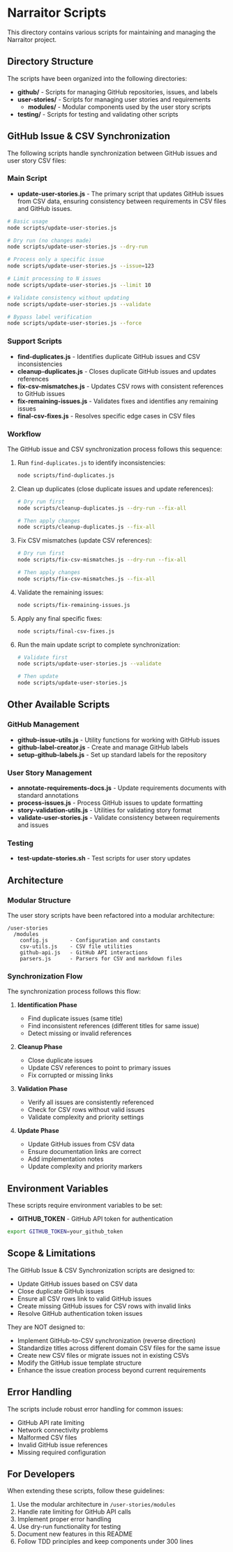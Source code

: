# Narraitor Scripts

This directory contains various scripts for maintaining and managing the Narraitor project.

## Directory Structure

The scripts have been organized into the following directories:

- **github/** - Scripts for managing GitHub repositories, issues, and labels
- **user-stories/** - Scripts for managing user stories and requirements
  - **modules/** - Modular components used by the user story scripts
- **testing/** - Scripts for testing and validating other scripts

## GitHub Issue & CSV Synchronization

The following scripts handle synchronization between GitHub issues and user story CSV files:

### Main Script

- **update-user-stories.js** - The primary script that updates GitHub issues from CSV data, ensuring consistency between requirements in CSV files and GitHub issues.

```bash
# Basic usage
node scripts/update-user-stories.js

# Dry run (no changes made)
node scripts/update-user-stories.js --dry-run

# Process only a specific issue
node scripts/update-user-stories.js --issue=123

# Limit processing to N issues
node scripts/update-user-stories.js --limit 10

# Validate consistency without updating
node scripts/update-user-stories.js --validate

# Bypass label verification
node scripts/update-user-stories.js --force
```

### Support Scripts

- **find-duplicates.js** - Identifies duplicate GitHub issues and CSV inconsistencies
- **cleanup-duplicates.js** - Closes duplicate GitHub issues and updates references
- **fix-csv-mismatches.js** - Updates CSV rows with consistent references to GitHub issues
- **fix-remaining-issues.js** - Validates fixes and identifies any remaining issues
- **final-csv-fixes.js** - Resolves specific edge cases in CSV files

### Workflow

The GitHub issue and CSV synchronization process follows this sequence:

1. Run `find-duplicates.js` to identify inconsistencies:
   ```bash
   node scripts/find-duplicates.js
   ```

2. Clean up duplicates (close duplicate issues and update references):
   ```bash
   # Dry run first
   node scripts/cleanup-duplicates.js --dry-run --fix-all
   
   # Then apply changes
   node scripts/cleanup-duplicates.js --fix-all
   ```

3. Fix CSV mismatches (update CSV references):
   ```bash
   # Dry run first
   node scripts/fix-csv-mismatches.js --dry-run --fix-all
   
   # Then apply changes
   node scripts/fix-csv-mismatches.js --fix-all
   ```

4. Validate the remaining issues:
   ```bash
   node scripts/fix-remaining-issues.js
   ```

5. Apply any final specific fixes:
   ```bash
   node scripts/final-csv-fixes.js
   ```

6. Run the main update script to complete synchronization:
   ```bash
   # Validate first
   node scripts/update-user-stories.js --validate
   
   # Then update
   node scripts/update-user-stories.js
   ```

## Other Available Scripts

### GitHub Management

- **github-issue-utils.js** - Utility functions for working with GitHub issues
- **github-label-creator.js** - Create and manage GitHub labels
- **setup-github-labels.js** - Set up standard labels for the repository

### User Story Management

- **annotate-requirements-docs.js** - Update requirements documents with standard annotations
- **process-issues.js** - Process GitHub issues to update formatting
- **story-validation-utils.js** - Utilities for validating story format
- **validate-user-stories.js** - Validate consistency between requirements and issues

### Testing

- **test-update-stories.sh** - Test scripts for user story updates

## Architecture

### Modular Structure

The user story scripts have been refactored into a modular architecture:

```
/user-stories
  /modules
    config.js       - Configuration and constants
    csv-utils.js    - CSV file utilities
    github-api.js   - GitHub API interactions
    parsers.js      - Parsers for CSV and markdown files
```

### Synchronization Flow

The synchronization process follows this flow:

1. **Identification Phase**
   - Find duplicate issues (same title)
   - Find inconsistent references (different titles for same issue)
   - Detect missing or invalid references

2. **Cleanup Phase**
   - Close duplicate issues
   - Update CSV references to point to primary issues
   - Fix corrupted or missing links

3. **Validation Phase**
   - Verify all issues are consistently referenced
   - Check for CSV rows without valid issues
   - Validate complexity and priority settings

4. **Update Phase**
   - Update GitHub issues from CSV data
   - Ensure documentation links are correct
   - Add implementation notes
   - Update complexity and priority markers

## Environment Variables

These scripts require environment variables to be set:

- **GITHUB_TOKEN** - GitHub API token for authentication

```bash
export GITHUB_TOKEN=your_github_token
```

## Scope & Limitations

The GitHub Issue & CSV Synchronization scripts are designed to:

- Update GitHub issues based on CSV data
- Close duplicate GitHub issues
- Ensure all CSV rows link to valid GitHub issues
- Create missing GitHub issues for CSV rows with invalid links
- Resolve GitHub authentication token issues

They are NOT designed to:

- Implement GitHub-to-CSV synchronization (reverse direction)
- Standardize titles across different domain CSV files for the same issue
- Create new CSV files or migrate issues not in existing CSVs
- Modify the GitHub issue template structure
- Enhance the issue creation process beyond current requirements

## Error Handling

The scripts include robust error handling for common issues:

- GitHub API rate limiting
- Network connectivity problems
- Malformed CSV files
- Invalid GitHub issue references
- Missing required configuration

## For Developers

When extending these scripts, follow these guidelines:

1. Use the modular architecture in `/user-stories/modules`
2. Handle rate limiting for GitHub API calls
3. Implement proper error handling
4. Use dry-run functionality for testing
5. Document new features in this README
6. Follow TDD principles and keep components under 300 lines
